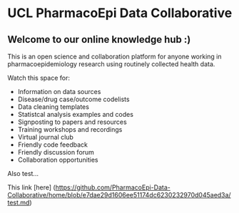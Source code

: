 # UCL PharmacoEpi Data Collaborative

## Welcome to our online knowledge hub :)

This is an open science and collaboration platform for anyone working in pharmacoepidemiology research using routinely collected health data.  

Watch this space for:
- Information on data sources
- Disease/drug case/outcome codelists
- Data cleaning templates
- Statistcal analysis examples and codes
- Signposting to papers and resources
- Training workshops and recordings
- Virtual journal club
- Friendly code feedback
- Friendly discussion forum
- Collaboration opportunities

Also test...

This link [here] (https://github.com/PharmacoEpi-Data-Collaborative/home/blob/e7dae29d1606ee51174dc6230232970d045aed3a/test.md)
